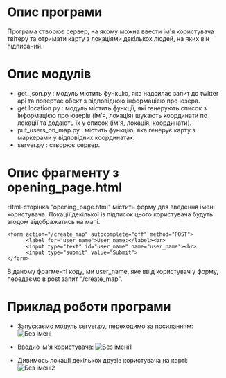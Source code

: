 # Опис програми
Програма створює сервер, на якому можна ввести ім'я користувача твітеру та отримати карту з локаціями декількох людей, на яких він підписаний.

# Опис модулів
* get_json.py :
    модуль містить функцію, яка надсилає запит до twitter api та повертає обєкт з відповідною інформацією про юзера.
* get.location.py :
    модуль містить функції, які генерують список з інформацією про юзерів (ім'я, локація) шукають координати по локації та додають їх у список (ім'я, локація, координати).
* put_users_on_map.py :
    містить функцію, яка генерує карту з маркерами у відповідних координатах.
* server.py :
    створює сервер.
    
# Опис фрагменту з opening_page.html

Html-сторінка "opening_page.html" містить форму для введення імені користувача. Локації декілької із підписок цього користувача будуть згодом відображатись на мапі.
```
<form action="/create_map" autocomplete="off" method="POST">
      <label for="user_name">User name:</label><br>
      <input type="text" id="user_name" name="user_name"><br>
      <input type="submit" value="Submit">
</form>
```
В даному фрагменті коду, ми user_name, яке ввід користувач у форму, передаємо в post запит "/create_map".

# Приклад роботи програми
* Запускаємо модуль server.py, переходимо за посиланням:
![Без імені](https://user-images.githubusercontent.com/73783964/109386011-71bb6700-7900-11eb-8bf1-f087b7c582b9.png)

* Вводио ім'я користувача:
![Без імені1](https://user-images.githubusercontent.com/73783964/109386071-d8408500-7900-11eb-9c49-fc79e404b142.png)

* Дивимось локації декількох друзів користувача на карті:
![Без імені2](https://user-images.githubusercontent.com/73783964/109386072-daa2df00-7900-11eb-9e41-de37a250414d.png)
